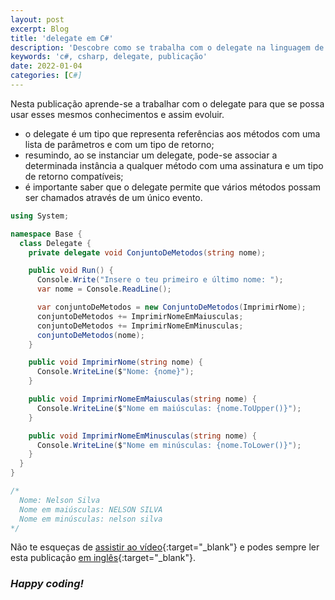 ```yaml
---
layout: post
excerpt: Blog
title: 'delegate em C#'
description: 'Descobre como se trabalha com o delegate na linguagem de programação C#. Obtém respostas às tuas dúvidas com a teoria e os exemplos apresentados.'
keywords: 'c#, csharp, delegate, publicação'
date: 2022-01-04
categories: [C#]
---
```


Nesta publicação aprende-se a trabalhar com o delegate para que se possa usar esses mesmos conhecimentos e assim evoluir.

- o delegate é um tipo que representa referências aos métodos com uma lista de parâmetros e com um tipo de retorno;
- resumindo, ao se instanciar um delegate, pode-se associar a determinada instância a qualquer método com uma assinatura e um tipo de retorno compatíveis;
- é importante saber que o delegate permite que vários métodos possam ser chamados através de um único evento.

```csharp
using System;

namespace Base {
  class Delegate {
    private delegate void ConjuntoDeMetodos(string nome);

    public void Run() {
      Console.Write("Insere o teu primeiro e último nome: ");
      var nome = Console.ReadLine();

      var conjuntoDeMetodos = new ConjuntoDeMetodos(ImprimirNome);
      conjuntoDeMetodos += ImprimirNomeEmMaiusculas;
      conjuntoDeMetodos += ImprimirNomeEmMinusculas;
      conjuntoDeMetodos(nome);
    }

    public void ImprimirNome(string nome) {
      Console.WriteLine($"Nome: {nome}");
    }

    public void ImprimirNomeEmMaiusculas(string nome) {
      Console.WriteLine($"Nome em maiúsculas: {nome.ToUpper()}");
    }

    public void ImprimirNomeEmMinusculas(string nome) {
      Console.WriteLine($"Nome em minúsculas: {nome.ToLower()}");
    }
  }
}

/*
  Nome: Nelson Silva
  Nome em maiúsculas: NELSON SILVA
  Nome em minúsculas: nelson silva
*/
```

Não te esqueças de [assistir ao vídeo](https://youtu.be/bbXsVSa952Y){:target="\_blank"} e podes sempre ler esta publicação [em inglês](https://nelsonsilvadev.com/blog/20220104/delegate-in-csharp/){:target="\_blank"}.

### _Happy coding!_
